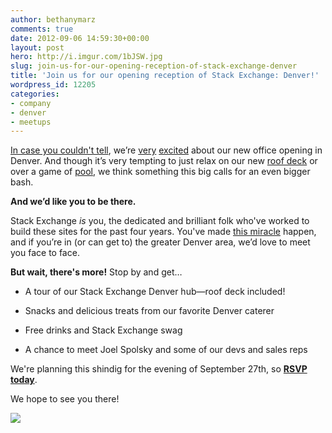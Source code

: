 ```yaml
---
author: bethanymarz
comments: true
date: 2012-09-06 14:59:30+00:00
layout: post
hero: http://i.imgur.com/1bJSW.jpg
slug: join-us-for-our-opening-reception-of-stack-exchange-denver
title: 'Join us for our opening reception of Stack Exchange: Denver!'
wordpress_id: 12205
categories:
- company
- denver
- meetups
---
```


[In case you couldn't tell](http://blog.stackoverflow.com/2012/08/stack-exchange-takes-on-denver-welcome-to-our-new-colleagues/), we’re [very](http://www.flickr.com/photos/stackexchange/7776308984/in/set-72157631181635072) [excited](http://www.flickr.com/photos/stackexchange/7776308010/in/set-72157631181635072) about our new office opening in Denver. And though it’s very tempting to just relax on our new [roof deck](http://www.flickr.com/photos/stackexchange/7776299606/in/set-72157631181635072) or over a game of [pool](http://www.flickr.com/photos/stackexchange/7833569654/in/set-72157631181635072), we think something this big calls for an even bigger bash.

**And we’d like you to be there.**

Stack Exchange _is_ you, the dedicated and brilliant folk who've worked to build these sites for the past four years. You've made [this miracle](http://blog.stackoverflow.com/2008/09/then-a-miracle-occurs-public-beta/) happen, and if you’re in (or can get to) the greater Denver area, we’d love to meet you face to face.

**But wait, there's more!** Stop by and get…



	
  * A tour of our Stack Exchange Denver hub—roof deck included!

	
  * Snacks and delicious treats from our favorite Denver caterer

	
  * Free drinks and Stack Exchange swag

	
  * A chance to meet Joel Spolsky and some of our devs and sales reps


We're planning this shindig for the evening of September 27th, so [**RSVP today**](http://s.tk/denver).

We hope to see you there!

[![](http://i.imgur.com/1bJSW.jpg)](http://s.tk/denver)


